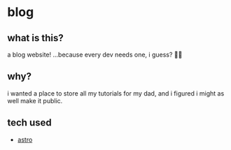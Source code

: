 # blog
## what is this?
a blog website! ...because every dev needs one, i guess? 🤷‍♂️

## why? 
i wanted a place to store all my tutorials for my dad, and i figured i might as well make it public.

## tech used 
- [astro](https://astro.build/)